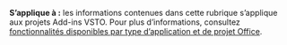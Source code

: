   **S’applique à :** les informations contenues dans cette rubrique s’applique aux projets Add\-ins VSTO. Pour plus d’informations, consultez [fonctionnalités disponibles par type d’application et de projet Office](../../vsto/features-available-by-office-application-and-project-type.md).

  
